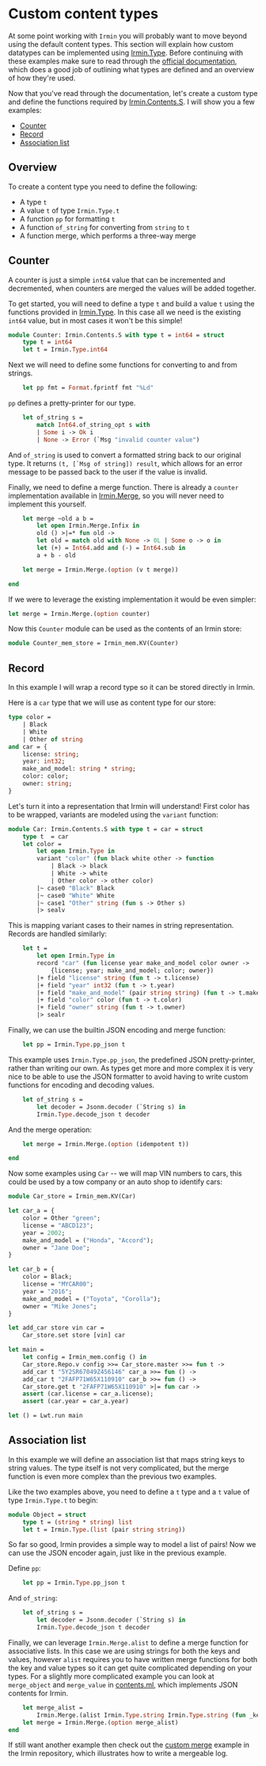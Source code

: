 # Custom content types

At some point working with `Irmin` you will probably want to move beyond using the default content types. This section will explain how custom datatypes can be implemented using [Irmin.Type](https://mirage.github.io/irmin/irmin/Irmin/Type/index.html). Before continuing with these examples make sure to read through the [official documentation](https://docs.mirage.io/irmin/Irmin/Type/index.html), which does a good job of outlining what types are defined and an overview of how they're used.

Now that you've read through the documentation, let's create a custom type and define the functions required by [Irmin.Contents.S](https://docs.mirage.io/irmin/Irmin/Contents/module-type-S/index.html). I will show you a few examples:

- [Counter](#counter)
- [Record](#record)
- [Association list](#association-list)

## Overview

To create a content type you need to define the following:

- A type `t`
- A value `t` of type `Irmin.Type.t`
- A function `pp` for formatting `t`
- A function `of_string` for converting from `string` to `t`
- A function merge, which performs a three-way merge

## Counter

A counter is just a simple `int64` value that can be incremented and decremented, when counters are merged the values will be added together.

To get started, you will need to define a type `t` and build a value `t` using the functions provided in [Irmin.Type](https://docs.mirage.io/irmin/Irmin/Type/index.html). In this case all we need is the existing `int64` value, but in most cases it won't be this simple!

```ocaml
module Counter: Irmin.Contents.S with type t = int64 = struct
	type t = int64
	let t = Irmin.Type.int64
```

Next we will need to define some functions for converting to and from strings.

```ocaml
	let pp fmt = Format.fprintf fmt "%Ld"
```

`pp` defines a pretty-printer for our type.

```ocaml
	let of_string s =
		match Int64.of_string_opt s with
		| Some i -> Ok i
		| None -> Error (`Msg "invalid counter value")
```

And `of_string` is used to convert a formatted string back to our original type. It returns ```(t, [`Msg of string]) result```, which allows for an error message to be passed back to the user if the value is invalid.

Finally, we need to define a merge function.  There is already a `counter` implementation available in [Irmin.Merge](https://docs.mirage.io/irmin/Irmin/Merge/index.html), so you will never need to implement this yourself.

```ocaml
	let merge ~old a b =
	    let open Irmin.Merge.Infix in
		old () >|=* fun old ->
        let old = match old with None -> 0L | Some o -> o in
        let (+) = Int64.add and (-) = Int64.sub in
        a + b - old
```

```ocaml
    let merge = Irmin.Merge.(option (v t merge))

end
```

If we were to leverage the existing implementation it would be even simpler:

```ocaml
let merge = Irmin.Merge.(option counter)
```

Now this `Counter` module can be used as the contents of an Irmin store:

```ocaml
module Counter_mem_store = Irmin_mem.KV(Counter)
```

## Record

In this example I will wrap a record type so it can be stored directly in Irmin.

Here is a `car` type that we will use as content type for our store:

```ocaml
type color =
    | Black
    | White
    | Other of string
and car = {
    license: string;
    year: int32;
    make_and_model: string * string;
    color: color;
    owner: string;
}
```

Let's turn it into a representation that Irmin will understand! First color has to be wrapped, variants are modeled using the `variant` function:

```ocaml
module Car: Irmin.Contents.S with type t = car = struct
    type t  = car
    let color =
        let open Irmin.Type in
        variant "color" (fun black white other -> function
            | Black -> black
            | White -> white
            | Other color -> other color)
        |~ case0 "Black" Black
        |~ case0 "White" White
        |~ case1 "Other" string (fun s -> Other s)
        |> sealv
```

This is mapping variant cases to their names in string representation. Records are handled similarly:

```ocaml
    let t =
        let open Irmin.Type in
        record "car" (fun license year make_and_model color owner ->
            {license; year; make_and_model; color; owner})
        |+ field "license" string (fun t -> t.license)
        |+ field "year" int32 (fun t -> t.year)
        |+ field "make_and_model" (pair string string) (fun t -> t.make_and_model)
        |+ field "color" color (fun t -> t.color)
        |+ field "owner" string (fun t -> t.owner)
        |> sealr
```

Finally, we can use the builtin JSON encoding and merge function:

```ocaml
	let pp = Irmin.Type.pp_json t
```

This example uses `Irmin.Type.pp_json`, the predefined JSON pretty-printer, rather than writing our own. As types get more and more complex it is very nice to be able to use the JSON formatter to avoid having to write custom functions for encoding and decoding values.

```ocaml
    let of_string s =
        let decoder = Jsonm.decoder (`String s) in
        Irmin.Type.decode_json t decoder
```

And the merge operation:

```ocaml
    let merge = Irmin.Merge.(option (idempotent t))

end
```

Now some examples using `Car` -- we will map VIN numbers to cars, this could be used by a tow company or an auto shop to identify cars:

```ocaml
module Car_store = Irmin_mem.KV(Car)

let car_a = {
    color = Other "green";
    license = "ABCD123";
    year = 2002;
    make_and_model = ("Honda", "Accord");
    owner = "Jane Doe";
}

let car_b = {
    color = Black;
    license = "MYCAR00";
    year = "2016";
    make_and_model = ("Toyota", "Corolla");
    owner = "Mike Jones";
}

let add_car store vin car =
    Car_store.set store [vin] car

let main =
    let config = Irmin_mem.config () in
    Car_store.Repo.v config >>= Car_store.master >>= fun t ->
    add_car t "5Y2SR67049Z456146" car_a >>= fun () ->
    add_car t "2FAFP71W65X110910" car_b >>= fun () ->
    Car_store.get t "2FAFP71W65X110910" >|= fun car ->
    assert (car.license = car_a.license);
    assert (car.year = car_a.year)

let () = Lwt.run main
```

## Association list

In this example we will define an association list that maps string keys to string values. The type itself is not very complicated, but the merge function is even more complex than the previous two examples.

Like the two examples above, you need to define a `t` type and a `t` value of type `Irmin.Type.t` to begin:

```ocaml
module Object = struct
    type t = (string * string) list
    let t = Irmin.Type.(list (pair string string))
```

So far so good, Irmin provides a simple way to model a list of pairs! Now we can use the JSON encoder again, just like in the previous example.

Define `pp`:

```ocaml
	let pp = Irmin.Type.pp_json t
```

And `of_string`:

```ocaml
    let of_string s =
        let decoder = Jsonm.decoder (`String s) in
        Irmin.Type.decode_json t decoder
```

Finally, we can leverage `Irmin.Merge.alist` to define a merge function for associative lists. In this case we are using strings for both the keys and values, however `alist` requires you to have written merge functions for both the key and value types so it can get quite complicated depending on your types. For a slightly more complicated example you can look at `merge_object` and `merge_value` in [contents.ml](https://github.com/mirage/irmin/blob/master/src/irmin/contents.ml), which implements JSON contents for Irmin.


```ocaml
    let merge_alist =
        Irmin.Merge.(alist Irmin.Type.string Irmin.Type.string (fun _key -> option string))
    let merge = Irmin.Merge.(option merge_alist)
end
```

If still want another example then check out the [custom merge](https://github.com/mirage/irmin/blob/master/examples/custom_merge.ml) example in the Irmin repository, which illustrates how to write a mergeable log.
